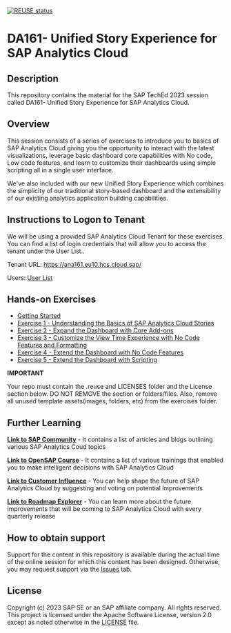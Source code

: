 [![REUSE status](https://api.reuse.software/badge/github.com/SAP-samples/teched2023-DA161)](https://api.reuse.software/info/github.com/SAP-samples/teched2023-DA161)

# DA161- Unified Story Experience for SAP Analytics Cloud

## Description

This repository contains the material for the SAP TechEd 2023 session called DA161- Unified Story Experience for SAP Analytics Cloud.

## Overview

This session consists of a series of exercises to introduce you to basics of SAP Analytics Cloud giving you the opportunity to interact with the latest visualizations, leverage basic dashboard core capabilities with No code, Low code features, and learn to customize their dashboards using simple scripting all in a single user interface.

We've also included with our new Unified Story Experience which combines the simplicity of our traditional story-based dashboard and the extensibility of our existing analytics application building capabilities.

## Instructions to Logon to Tenant

We will be using a provided SAP Analytics Cloud Tenant for these exercises. You can find a list of login credentials that will allow you to access the tenant under the User List..

Tenant URL: https://ana161.eu10.hcs.cloud.sap/

Users: [User List](https://docs.google.com/spreadsheets/d/1O0OeV8p_PGI7p1wCSjixx1rcGT36jCRgkCMv7jbnpuk/edit?usp=sharing)

## Hands-on Exercises

- [Getting Started](exercises/ex0/)
- [Exercise 1 - Understanding the Basics of SAP Analytics Cloud Stories](exercises/ex1/) 
- [Exercise 2 - Expand the Dashboard with Core Add-ons](exercises/ex2/)
- [Exercise 3 - Customize the View Time Experience with No Code Features and Formatting](exercises/ex3/)
- [Exercise 4 - Extend the Dashboard with No Code Features](exercises/ex4/)
- [Exercise 5 - Extend the Dashboard with Scripting](exercises/ex5/)
   
**IMPORTANT**

Your repo must contain the .reuse and LICENSES folder and the License section below. DO NOT REMOVE the section or folders/files. Also, remove all unused template assets(images, folders, etc) from the exercises folder. 

## Further Learning
**[Link to SAP Community](https://community.sap.com/topics/cloud-analytics)** - It contains a list of articles and blogs outlining various SAP Analytics Coud topics 

**[Link to OpenSAP Course](https://open.sap.com/courses/sac1)** - It contains a list of various trainings that enabled you to make intelligent decisions with SAP Analytics Cloud

**[Link to Customer Influence](https://influence.sap.com/sap/ino/#/campaign/884)** - You can help shape the future of SAP Analytics Cloud by suggesting and voting on potential improvements

**[Link to Roadmap Explorer](https://roadmaps.sap.com/board?PRODUCT=67838200100800006884&range=CURRENT-LAST#Q4%202021)** - You can learn more about the future improvements that will be coming to SAP Analytics Cloud with every quarterly release 

## How to obtain support

Support for the content in this repository is available during the actual time of the online session for which this content has been designed. Otherwise, you may request support via the [Issues](../../issues) tab.

## License
Copyright (c) 2023 SAP SE or an SAP affiliate company. All rights reserved. This project is licensed under the Apache Software License, version 2.0 except as noted otherwise in the [LICENSE](LICENSES/Apache-2.0.txt) file.
